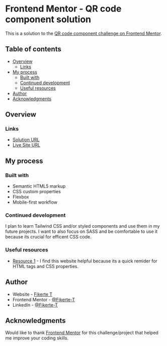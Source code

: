 # Frontend Mentor - QR code component solution

This is a solution to the [QR code component challenge on Frontend Mentor](https://www.frontendmentor.io/challenges/qr-code-component-iux_sIO_H). 

## Table of contents

- [Overview](#overview)
  - [Links](#links)
- [My process](#my-process)
  - [Built with](#built-with)
  - [Continued development](#continued-development)
  - [Useful resources](#useful-resources)
- [Author](#author)
- [Acknowledgments](#acknowledgments)

## Overview

### Links

- [Solution URL](https://github.com/Fikerte-T/qr-code/)
- [Live Site URL](https://fikerte-t.github.io/qr-code/)

## My process

### Built with

- Semantic HTML5 markup
- CSS custom properties
- Flexbox
- Mobile-first workflow

### Continued development

I plan to learn  Tailwind CSS and/or styled components and use them in my future projects. I want to also focus on SASS and be comfortable to use it because its crucial for efficent CSS code. 

### Useful resources

- [Resource 1](https://www.w3schools.com) - I find this website helpful because its a quick remider for HTML tags and CSS properties. 

## Author

- Website - [Fikerte T](https://fikerte-t.github.io/portfolio/)
- Frontend Mentor - [@Fikerte-T](https://www.frontendmentor.io/profile/Fikerte-T)
- LinkedIn - [@Fikerte-T](https://www.linkdedin.com/in/fikerte-tesfaye)

## Acknowledgments

Would like to thank [Frontend Mentor](https://www.frontendmentor.io) for this challenge/project that helped me improve your coding skills.
